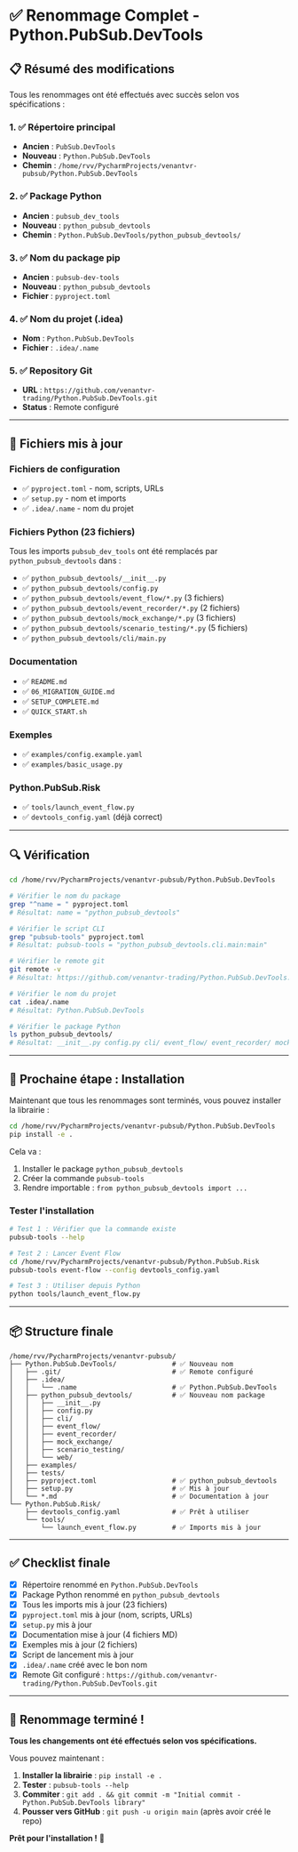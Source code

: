 # ✅ Renommage Complet - Python.PubSub.DevTools

## 📋 Résumé des modifications

Tous les renommages ont été effectués avec succès selon vos spécifications :

### 1. ✅ Répertoire principal

- **Ancien** : `PubSub.DevTools`
- **Nouveau** : `Python.PubSub.DevTools`
- **Chemin** : `/home/rvv/PycharmProjects/venantvr-pubsub/Python.PubSub.DevTools`

### 2. ✅ Package Python

- **Ancien** : `pubsub_dev_tools`
- **Nouveau** : `python_pubsub_devtools`
- **Chemin** : `Python.PubSub.DevTools/python_pubsub_devtools/`

### 3. ✅ Nom du package pip

- **Ancien** : `pubsub-dev-tools`
- **Nouveau** : `python_pubsub_devtools`
- **Fichier** : `pyproject.toml`

### 4. ✅ Nom du projet (.idea)

- **Nom** : `Python.PubSub.DevTools`
- **Fichier** : `.idea/.name`

### 5. ✅ Repository Git

- **URL** : `https://github.com/venantvr-trading/Python.PubSub.DevTools.git`
- **Status** : Remote configuré

---

## 📝 Fichiers mis à jour

### Fichiers de configuration

- ✅ `pyproject.toml` - nom, scripts, URLs
- ✅ `setup.py` - nom et imports
- ✅ `.idea/.name` - nom du projet

### Fichiers Python (23 fichiers)

Tous les imports `pubsub_dev_tools` ont été remplacés par `python_pubsub_devtools` dans :

- ✅ `python_pubsub_devtools/__init__.py`
- ✅ `python_pubsub_devtools/config.py`
- ✅ `python_pubsub_devtools/event_flow/*.py` (3 fichiers)
- ✅ `python_pubsub_devtools/event_recorder/*.py` (2 fichiers)
- ✅ `python_pubsub_devtools/mock_exchange/*.py` (3 fichiers)
- ✅ `python_pubsub_devtools/scenario_testing/*.py` (5 fichiers)
- ✅ `python_pubsub_devtools/cli/main.py`

### Documentation

- ✅ `README.md`
- ✅ `06_MIGRATION_GUIDE.md`
- ✅ `SETUP_COMPLETE.md`
- ✅ `QUICK_START.sh`

### Exemples

- ✅ `examples/config.example.yaml`
- ✅ `examples/basic_usage.py`

### Python.PubSub.Risk

- ✅ `tools/launch_event_flow.py`
- ✅ `devtools_config.yaml` (déjà correct)

---

## 🔍 Vérification

```bash
cd /home/rvv/PycharmProjects/venantvr-pubsub/Python.PubSub.DevTools

# Vérifier le nom du package
grep "^name = " pyproject.toml
# Résultat: name = "python_pubsub_devtools"

# Vérifier le script CLI
grep "pubsub-tools" pyproject.toml
# Résultat: pubsub-tools = "python_pubsub_devtools.cli.main:main"

# Vérifier le remote git
git remote -v
# Résultat: https://github.com/venantvr-trading/Python.PubSub.DevTools.git

# Vérifier le nom du projet
cat .idea/.name
# Résultat: Python.PubSub.DevTools

# Vérifier le package Python
ls python_pubsub_devtools/
# Résultat: __init__.py config.py cli/ event_flow/ event_recorder/ mock_exchange/ scenario_testing/ web/
```

---

## 🚀 Prochaine étape : Installation

Maintenant que tous les renommages sont terminés, vous pouvez installer la librairie :

```bash
cd /home/rvv/PycharmProjects/venantvr-pubsub/Python.PubSub.DevTools
pip install -e .
```

Cela va :

1. Installer le package `python_pubsub_devtools`
2. Créer la commande `pubsub-tools`
3. Rendre importable : `from python_pubsub_devtools import ...`

### Tester l'installation

```bash
# Test 1 : Vérifier que la commande existe
pubsub-tools --help

# Test 2 : Lancer Event Flow
cd /home/rvv/PycharmProjects/venantvr-pubsub/Python.PubSub.Risk
pubsub-tools event-flow --config devtools_config.yaml

# Test 3 : Utiliser depuis Python
python tools/launch_event_flow.py
```

---

## 📦 Structure finale

```
/home/rvv/PycharmProjects/venantvr-pubsub/
├── Python.PubSub.DevTools/              # ✅ Nouveau nom
│   ├── .git/                            # ✅ Remote configuré
│   ├── .idea/
│   │   └── .name                        # ✅ Python.PubSub.DevTools
│   ├── python_pubsub_devtools/          # ✅ Nouveau nom package
│   │   ├── __init__.py
│   │   ├── config.py
│   │   ├── cli/
│   │   ├── event_flow/
│   │   ├── event_recorder/
│   │   ├── mock_exchange/
│   │   ├── scenario_testing/
│   │   └── web/
│   ├── examples/
│   ├── tests/
│   ├── pyproject.toml                   # ✅ python_pubsub_devtools
│   ├── setup.py                         # ✅ Mis à jour
│   └── *.md                             # ✅ Documentation à jour
└── Python.PubSub.Risk/
    ├── devtools_config.yaml             # ✅ Prêt à utiliser
    └── tools/
        └── launch_event_flow.py         # ✅ Imports mis à jour
```

---

## ✅ Checklist finale

- [x] Répertoire renommé en `Python.PubSub.DevTools`
- [x] Package Python renommé en `python_pubsub_devtools`
- [x] Tous les imports mis à jour (23 fichiers)
- [x] `pyproject.toml` mis à jour (nom, scripts, URLs)
- [x] `setup.py` mis à jour
- [x] Documentation mise à jour (4 fichiers MD)
- [x] Exemples mis à jour (2 fichiers)
- [x] Script de lancement mis à jour
- [x] `.idea/.name` créé avec le bon nom
- [x] Remote Git configuré : `https://github.com/venantvr-trading/Python.PubSub.DevTools.git`

---

## 🎉 Renommage terminé !

**Tous les changements ont été effectués selon vos spécifications.**

Vous pouvez maintenant :

1. **Installer la librairie** : `pip install -e .`
2. **Tester** : `pubsub-tools --help`
3. **Commiter** : `git add . && git commit -m "Initial commit - Python.PubSub.DevTools library"`
4. **Pousser vers GitHub** : `git push -u origin main` (après avoir créé le repo)

**Prêt pour l'installation !** 🚀

